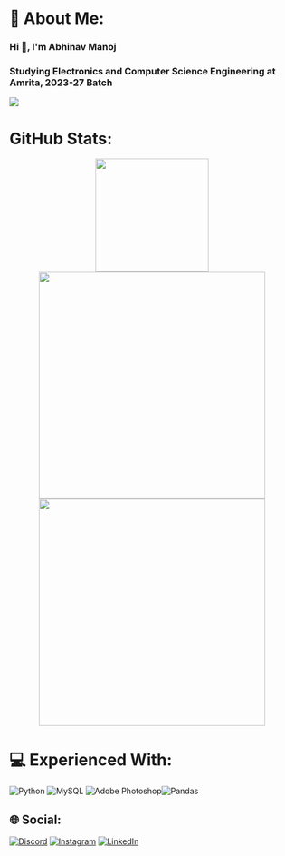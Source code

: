 # 💫 About Me:
### Hi 👋, I'm Abhinav Manoj
### Studying Electronics and Computer Science Engineering at Amrita, 2023-27 Batch
[![](https://visitcount.itsvg.in/api?id=Yinyang005&icon=4&color=1)](https://visitcount.itsvg.in)

# GitHub Stats:
<div id="header" align="center">
  <img src="https://github-readme-stats.vercel.app/api?username=Yinyang005&theme=shades-of-purple&hide_border=false&include_all_commits=false&count_private=false" height="200"/>
</div>
<div id="header" align="center">
  <img src="https://github-readme-streak-stats.herokuapp.com/?user=Yinyang005&theme=shades-of-purple&hide_border=false" width="400"/>
  <img src="https://github-readme-stats.vercel.app/api/top-langs/?username=Yinyang005&theme=shades-of-purple&hide_border=false&include_all_commits=false&count_private=false&layout=compact" width="400"/>
</div>

# 💻 Experienced With:
![Python](https://img.shields.io/badge/python-3670A0?style=for-the-badge&logo=python&logoColor=ffdd54) ![MySQL](https://img.shields.io/badge/mysql-%2300f.svg?style=for-the-badge&logo=mysql&logoColor=white) ![Adobe Photoshop](https://img.shields.io/badge/adobephotoshop-%2331A8FF.svg?style=for-the-badge&logo=adobephotoshop&logoColor=white)![Pandas](https://img.shields.io/badge/pandas-%23150458.svg?style=for-the-badge&logo=pandas&logoColor=white) 

## 🌐 Social:
[![Discord](https://img.shields.io/badge/Discord-%237289DA.svg?logo=discord&logoColor=white)](htttps://discord.com/users/rudravir123) [![Instagram](https://img.shields.io/badge/Instagram-%23E4405F.svg?logo=Instagram&logoColor=white)](https://www.instagram.com/abhinav_m_rudra) [![LinkedIn](https://img.shields.io/badge/LinkedIn-%230077B5.svg?logo=linkedin&logoColor=white)](https://www.linkedin.com/in/abhinav-manoj-8ab8b1221/) 
